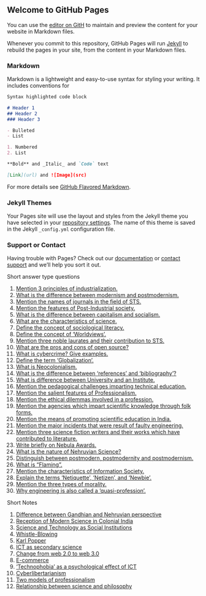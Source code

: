 ## Welcome to GitHub Pages

You can use the [editor on GitH](https://github.com/Atishay990/HS_matrix/edit/master/README.md) to maintain and preview the content for your website in Markdown files.

Whenever you commit to this repository, GitHub Pages will run [Jekyll](https://jekyllrb.com/) to rebuild the pages in your site, from the content in your Markdown files.

### Markdown

Markdown is a lightweight and easy-to-use syntax for styling your writing. It includes conventions for

```markdown
Syntax highlighted code block

# Header 1
## Header 2
### Header 3

- Bulleted
- List

1. Numbered
2. List

**Bold** and _Italic_ and `Code` text

[Link](url) and ![Image](src)
```

For more details see [GitHub Flavored Markdown](https://guides.github.com/features/mastering-markdown/).

### Jekyll Themes

Your Pages site will use the layout and styles from the Jekyll theme you have selected in your [repository settings](https://github.com/Atishay990/HS_matrix/settings). The name of this theme is saved in the Jekyll `_config.yml` configuration file.

### Support or Contact

Having trouble with Pages? Check out our [documentation](https://help.github.com/categories/github-pages-basics/) or [contact support](https://github.com/contact) and we’ll help you sort it out.

Short answer type questions


1. [Mention 3 principles of industrialization.](sa1.txt)
2. [What is the difference between modernism and postmodernism.](sa2.txt)
3. [Mention the names of journals in the field of STS.](sa3.txt)
4. [Mention the features of Post-Industrial society.](sa4.txt)
5. [What is the difference between capitalism and socialism.](sa5.txt)
6. [What are the characteristics of science.](sa6.txt)
7. [Define the concept of sociological literacy.](sa7.txt)
8. [Define the concept of ‘Worldviews’.](sa8.txt)
9. [Mention three noble laurates and their contribution to STS.](sa9.txt)
10. [What are the pros and cons of open source?](sa10.txt)
11. [What is cybercrime? Give examples.](sa11.txt)
12. [Define the term ‘Globalization’.](sa12.txt)
13. [What is Neocolonialism.](sa13.txt)
14. [What is the difference between ‘references’ and ‘bibliography’?](sa14.txt)
15. [What is difference between University and an Institute.](sa15.txt)
16. [Mention the pedagogical challenges imparting technical education.](sa16.txt)
17. [Mention the salient features of Professionalism.](sa17.txt)
18. [Mention the ethical dilemmas involved in a profession.](sa18.txt)
19. [Mention the agencies which impart scientific knowledge through folk forms.](sa19.txt)
20. [Mention the means of promoting scientific education in India.](sa20.txt)
21. [Mention the major incidents that were result of faulty engineering.](sa21.txt)
22. [Mention three science fiction writers and their works which have contributed to literature.](sa22.txt)
23. [Write briefly on Nebula Awards.](sa23.txt)
24. [What is the nature of Nehruvian Science?](sa24.txt)
25. [Distinguish between postmodern, postmodernity and postmodernism.](sa25.txt)
26. [What is “Flaming”.](sa26.txt)
27. [Mention the characteristics of Information Society.](sa27.txt)
28. [Explain the terms ‘Netiquette’, ‘Netizen’, and ‘Newbie’.](sa28.txt)
29. [Mention the three types of morality.](sa29.txt)
30. [Why engineering is also called a ‘quasi-profession’.](sa30.txt)

Short Notes

1. [Difference between Gandhian and Nehruvian perspective](sn1.txt)
2. [Reception of Modern Science in Colonial India](sn2.txt)
3. [Science and Technology as Social Institutions](sn3.txt)
4. [Whistle-Blowing](sn4.txt)
5. [Karl Popper](sn5.txt)
6. [ICT as secondary science](sn6.txt)
7. [Change from web 2.0 to web 3.0](sn7.txt)
8. [E-commerce](sn8.txt)
9. [‘Technophobia’ as a psychological effect of ICT](sn9.txt)
10. [Cyberlibertarianism](sn10.txt)
11. [Two models of professionalism](sn11.txt)
12. [Relationship between science and philosophy](sn12.txt)
